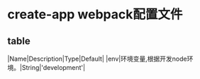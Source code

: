 # create-app webpack配置文件

## table

|Name|Description|Type|Default|
|env|环境变量,根据开发node环境。|String|'development'|
